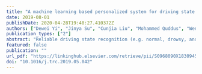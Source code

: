 ```yaml
---
title: "A machine learning based personalized system for driving state recognition"
date: 2019-08-01
publishDate: 2020-04-28T19:40:27.410372Z
authors: ["Dewei Yi", "Jinya Su", "Cunjia Liu", "Mohammed Quddus", "Wen-Hua Chen"]
publication_types: ["2"]
abstract: "Reliable driving state recognition (e.g. normal, drowsy, and aggressive) plays a significant role in improving road safety, driving experience and fuel efficiency. It lays the foundation for a number of advanced functions such as driver safety monitoring systems and adaptive driving assistance systems. In these applications, state recognition accuracy is of paramount importance to guarantee user acceptance. This paper is mainly focused on developing a personalized driving state recognition system by learning from non-intrusive, easily accessible vehicle related measurements and its validation using real-world driving data. Compared to conventional approaches, this paper first highlights the necessities of adopting a personalized system by analysing feature distribution of individual driver’s data and all drivers’ data via advanced data visualization and statistical analysis. If significant differences are identified, a dedicated personalized model is learnt to predict the driver’s driving state. Spearman distance is also drawn to evaluate the differences between individual driver’s data and all drivers’ data in a quantitative manner. In addition, five categories of classifiers are tested and compared to identify a suitable one for classification, where random forest with Bayesian parameter optimization outperforms others and therefore is adopted in this paper. A recently collected dataset from real-world driving experiments is adopted to evaluate the proposed system. Comparative experimental results indicate that the personalized learning system with road information significantly outperforms conventional approaches without considering personalized characteristics or road information, where the overall accuracy increases from 81.3% to 91.6%. It is believed that the newly developed personalized learning system can find a wide range of applications where diverse behaviours exist."
featured: false
publication: ""
url_pdf: "https://linkinghub.elsevier.com/retrieve/pii/S0968090X18309458"
doi: "10.1016/j.trc.2019.05.042"
---
```


